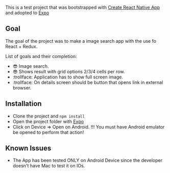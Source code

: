This is a test project that was bootstrapped with [Create React Native App](https://github.com/react-community/create-react-native-app) and adopted to [Expo](https://expo.io/)

## Goal

The goal of the project was to make a image search app with the use fo React + Redux.

List of goals and their completion:

* :sunglasses: Image search.
* :sunglasses: Shows result with grid options 2/3/4 cells per row.
* :trollface: Application has to show full screen image.
* :trollface: On details screen should be button that opens link in external browser.

## Installation

* Clone the project and `npm install`
* Open the project folder with [Expo](https://expo.io/)
* Click on Device => Open on Android. !!! You must have Android emulator be opened to perform that action!

## Known Issues

* The App has been tested ONLY on Android Device since the developer doesn't have Mac to test it on IOs.
